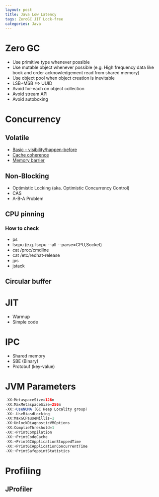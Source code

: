 ```yaml
---
layout: post
title: Java Low Latency
tags: ZeroGC JIT Lock-free
categories: Java
---
```


# Zero GC
* Use primitive type whenever possible
* Use mutable object whenever possible (e.g. High frequency data like book and order acknowledgement read from shared memory)
* Use object pool when object creation is inevitable
* LSB+MSB <=> UUID
* Avoid for-each on object collection
* Avoid stream API
* Avoid autoboxing

# Concurrency
## Volatile
* [Basic - visibility/happen-before](https://www.baeldung.com/java-volatile)
* [Cache coherence](https://en.wikipedia.org/wiki/Cache_coherence)
* [Memory barrier](https://en.wikipedia.org/wiki/Memory_barrier)

## Non-Blocking
* Optimistic Locking (aka. Optimistic Concurrency Control)
* CAS
* A-B-A Problem

## CPU pinning

### How to check
* ps
* lscpu (e.g. lscpu --all --parse=CPU,Socket)
* cat /proc/cmdline
* cat /etc/redhat-release
* jps
* jstack

## Circular buffer

# JIT
* Warmup
* Simple code

# IPC
* Shared memory
* SBE (Binary)
* Protobuf (key-value)

# JVM Parameters
```java
-XX:MetaspaceSize=128m
-XX:MaxMetaspaceSize=256m
-XX:+UseNUMA (GC Heap Locality group)
-XX:-UseBiasdLocking
-XX:MaxGCPauseMillis=1
-XX:UnlockDiagnosticVMOptions
-XX:ComplieThreshold=1
-XX:+PrintCompilation
-XX:+PrintCodeCache
-XX:+PrintGCApplicationStoppedTime
-XX:+PrintGCApplicationConcurrentTime
-XX:+PrintSafepointStatistics
```

# Profiling
## JProfiler
